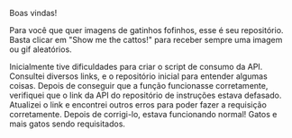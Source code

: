 Boas vindas!

Para você que quer imagens de gatinhos fofinhos, esse é seu repositório. Basta clicar em "Show me the cattos!" para receber sempre uma imagem ou gif aleatórios.

Inicialmente tive dificuldades para criar o script de consumo da API. Consultei diversos links, e o repositório inicial para entender algumas coisas. Depois de conseguir que a função funcionasse corretamente, verifiquei que o link da API do repositório de instruções estava defasado. Atualizei o link e encontrei outros erros para poder fazer a requisição corretamente. Depois de corrigi-lo, estava funcionando normal! Gatos e mais gatos sendo requisitados.